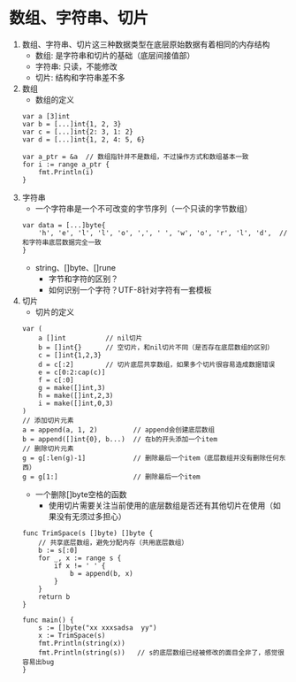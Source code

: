# 数组、字符串、切片
1. 数组、字符串、切片这三种数据类型在底层原始数据有着相同的内存结构
    * 数组: 是字符串和切片的基础（底层间接值部）
    * 字符串: 只读，不能修改
    * 切片: 结构和字符串差不多
2. 数组
    * 数组的定义
    ```
    var a [3]int
    var b = [...]int{1, 2, 3}
    var c = [...]int{2: 3, 1: 2}
    var d = [...]int{1, 2, 4: 5, 6}

    var a_ptr = &a  // 数组指针并不是数组，不过操作方式和数组基本一致
    for i := range a_ptr {
        fmt.Println(i)
    }
    ```
3. 字符串
    * 一个字符串是一个不可改变的字节序列（一个只读的字节数组）
    ```
    var data = [...]byte{
        'h', 'e', 'l', 'l', 'o', ',', ' ', 'w', 'o', 'r', 'l', 'd',  // 和字符串底层数据完全一致
    }
    ```
    * string、[]byte、[]rune
        * 字节和字符的区别？
        * 如何识别一个字符？UTF-8针对字符有一套模板
4. 切片
    * 切片的定义
    ```
    var (
        a []int          // nil切片
        b = []int{}      // 空切片，和nil切片不同（是否存在底层数组的区别）
        c = []int{1,2,3}
        d = c[:2]        // 切片底层共享数组，如果多个切片很容易造成数据错误
        e = c[0:2:cap(c)]
        f = c[:0]
        g = make([]int,3)
        h = make([]int,2,3)
        i = make([]int,0,3)
    )
    // 添加切片元素
    a = append(a, 1, 2)         // append会创建底层数组
    b = append([]int{0}, b...)  // 在b的开头添加一个item
    // 删除切片元素
    g = g[:len(g)-1]            // 删除最后一个item（底层数组并没有删除任何东西）
    g = g[1:]                   // 删除最后一个item
    ```
    * 一个删除[]byte空格的函数
        * 使用切片需要关注当前使用的底层数组是否还有其他切片在使用（如果没有无须过多担心）
    ```
    func TrimSpace(s []byte) []byte {
        // 共享底层数组，避免分配内存（共用底层数组）
        b := s[:0]
        for _, x := range s {
            if x != ' ' {
                b = append(b, x)
            }
        }
        return b
    }

    func main() {
        s := []byte("xx xxxsadsa  yy")
        x := TrimSpace(s)
        fmt.Println(string(x))
        fmt.Println(string(s))   // s的底层数组已经被修改的面目全非了，感觉很容易出bug
    }
    ```